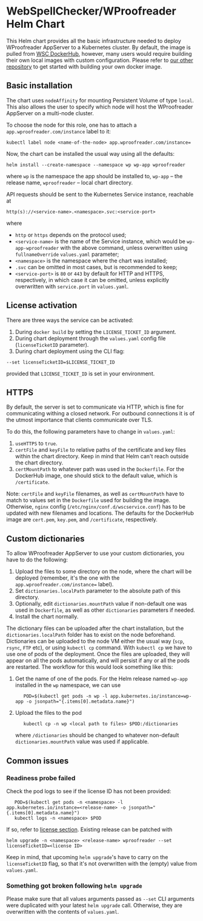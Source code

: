 # WebSpellChecker/WProofreader Helm Chart

This Helm chart provides all the basic infrastructure needed to deploy 
WProofreader AppServer to a Kubernetes cluster.
By default, the image is pulled from [WSC DockerHub](https://hub.docker.com/r/webspellchecker/wproofreader), 
however, many users would require building their own local images with custom configuration. 
Please refer to [our other repository](https://github.com/WebSpellChecker/wproofreader-docker/) to get started with building your own docker image.

## Basic installation

The chart uses `nodeAffinity` for mounting Persistent Volume of type `local`.
This also allows the user to specify which node will host the WProofreader AppServer 
on a multi-node cluster.

To choose the node for this role, one has to attach a `app.wproofreader.com/instance` label to it:
```shell
kubectl label node <name-of-the-node> app.wproofreader.com/instance=
```

Now, the chart can be installed the usual way using all the defaults:
```shell
helm install --create-namespace --namespace wp wp-app wproofreader 
```
where `wp` is the namespace the app should be installed to,
`wp-app` – the release name, `wproofreader` – local chart directory.

API requests should be sent to the Kubernetes Service instance, reachable at
```text
http(s)://<service-name>.<namespace>.svc:<service-port>
```
where 
- `http` or `https` depends on the protocol used;
- `<service-name>` is the name of the Service instance, which would be `wp-app-wproofreader` with the above 
command, unless overwritten using `fullnameOverride` `values.yaml` parameter;
- `<namespace>` is the namespace where the chart was installed;
- `.svc` can be omitted in most cases, but is recommended to keep;
- `<service-port>` is `80` or `443` by default for HTTP and HTTPS, respectively, 
in which case it can be omitted, unless explicitly overwritten with `service.port`
in `values.yaml`.

## License activation

There are three ways the service can be activated:
1. During `docker build` by setting the `LICENSE_TICKET_ID` argument.
2. During chart deployment through the `values.yaml` config file (`licenseTicketID` parameter).
3. During chart deployment using the CLI flag:
```shell
--set licenseTicketID=$LICENSE_TICKET_ID
```
provided that `LICENSE_TICKET_ID` is set in your environment.

## HTTPS

By default, the server is set to communicate via HTTP, which is fine for 
communicating withing a closed network. For outbound connections it is of 
the utmost importance that clients communicate over TLS.

To do this, the following parameters have to change in `values.yaml`:
1. `useHTTPS` to `true`.
2. `certFile` and `keyFile` to relative paths of the certificate and key 
files within the chart directory. Keep in mind that Helm can't reach outside the chart directory.
3. `certMountPath` to whatever path was used in the `Dockerfile`.
For the DockerHub image, one should stick to the default value, which is `/certificate`.

Note: `certFile` and `keyFile` filenames, as well as `certMountPath` have to match to values set in the 
`Dockerfile` used for building the image. Otherwise, `nginx` config (`/etc/nginx/conf.d/wscservice.conf`) 
has to be updated with new filenames and locations.
The defaults for the DockerHub image are `cert.pem`, `key.pem`, and `/certificate`, respectively.

## Custom dictionaries

To allow WProofreader AppServer to use your custom dictionaries, you have to do the following:
1. Upload the files to some directory on the node, where the chart will be deployed
   (remember, it's the one with the `app.wproofreader.com/instance=` label).
2. Set `dictionaries.localPath` parameter to the absolute path of this directory.
3. Optionally, edit `dictionaries.mountPath` value if non-default one was used in `Dockerfile`,
as well as other `dictionaries` parameters if needed.
4. Install the chart normally.

The dictionary files can be uploaded after the chart installation, but the `dictionaries.localPath` 
folder has to exist on the node beforehand. 
Dictionaries can be uploaded to the node VM either the usual way (`scp`, `rsync`, `FTP` etc), or 
using `kubectl cp` command. With `kubectl cp` we have to use one of pods of the deployment. 
Once the files are uploaded, they will appear on all the pods automatically, and will persist 
if any or all the pods are restarted. The workflow for this would look something like this:
1. Get the name of one of the pods. For the Helm release named `wp-app` installed in the `wp` namespace, we can use
   ```shell
      POD=$(kubectl get pods -n wp -l app.kubernetes.io/instance=wp-app -o jsonpath="{.items[0].metadata.name}")
   ```
2. Upload the files to the pod
   ```shell
      kubectl cp -n wp <local path to files> $POD:/dictionaries
   ```
   where `/dictionaries` should be changed to whatever non-default `dictionaries.mountPath` value was used if applicable.
   
## Common issues
### Readiness probe failed

Check the pod logs to see if the license ID has not been provided:
```shell
   POD=$(kubectl get pods -n <namespace> -l app.kubernetes.io/instance=<release-name> -o jsonpath="{.items[0].metadata.name}")
   kubectl logs -n <namespace> $POD
```

If so, refer to [license section](#license-activation). 
Existing release can be patched with
```shell
helm upgrade -n <namespace> <release-name> wproofreader --set licenseTicketID=<license ID> 
```

Keep in mind, that upcoming `helm upgrade`'s have to carry on the `licenseTicketID` flag, 
so that it's not overwritten with the (empty) value from `values.yaml`.

### Something got broken following `helm upgrade`

Please make sure that all values arguments passed as `--set` CLI arguments 
were duplicated with your latest `helm upgrade` call. Otherwise, they are overwritten
with the contents of `values.yaml`.
